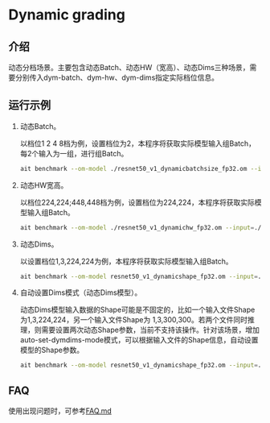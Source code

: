 # Dynamic grading


## 介绍

动态分档场景。主要包含动态Batch、动态HW（宽高）、动态Dims三种场景，需要分别传入dym-batch、dym-hw、dym-dims指定实际档位信息。

## 运行示例

1. 动态Batch。

    以档位1 2 4 8档为例，设置档位为2，本程序将获取实际模型输入组Batch，每2个输入为一组，进行组Batch。

    ```bash
    ait benchmark --om-model ./resnet50_v1_dynamicbatchsize_fp32.om --input=./data/ --dym-batch 2
    ```

2. 动态HW宽高。

    以档位224,224;448,448档为例，设置档位为224,224，本程序将获取实际模型输入组Batch。

    ```bash
    ait benchmark --om-model ./resnet50_v1_dynamichw_fp32.om --input=./data/ --dym-hw 224,224
    ```

3. 动态Dims。

   以设置档位1,3,224,224为例，本程序将获取实际模型输入组Batch。

   ```bash
   ait benchmark --om-model resnet50_v1_dynamicshape_fp32.om --input=./data/ --dym-dims actual_input_1:1,3,224,224
   ```

4. 自动设置Dims模式（动态Dims模型）。

    动态Dims模型输入数据的Shape可能是不固定的，比如一个输入文件Shape为1,3,224,224，另一个输入文件Shape为 1,3,300,300。若两个文件同时推理，则需要设置两次动态Shape参数，当前不支持该操作。针对该场景，增加auto-set-dymdims-mode模式，可以根据输入文件的Shape信息，自动设置模型的Shape参数。

    ```bash
    ait benchmark --om-model resnet50_v1_dynamicshape_fp32.om --input=./data/ --auto-set-dymdims-mode 1
    ```

## FAQ
使用出现问题时，可参考[FAQ.md](../../../../docs/benchmark/FAQ.md)
